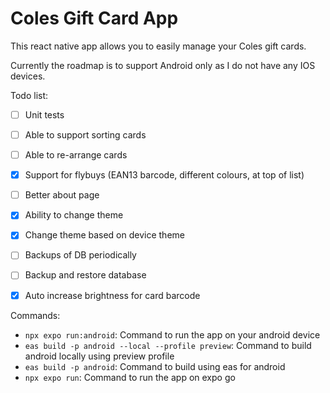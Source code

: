 

# Coles Gift Card App

This react native app allows you to easily manage your Coles gift cards. 

Currently the roadmap is to support Android only as I do not have any IOS devices.

Todo list:
- [ ] Unit tests
- [ ] Able to support sorting cards
- [ ] Able to re-arrange cards
- [X] Support for flybuys (EAN13 barcode, different colours, at top of list)
- [ ] Better about page
- [x] Ability to change theme
- [x] Change theme based on device theme
- [ ] Backups of DB periodically
- [ ] Backup and restore database
- [x] Auto increase brightness for card barcode

 
Commands:
- `npx expo run:android`: Command to run the app on your android device
- `eas build -p android --local --profile preview`: Command to build android locally using preview profile
- `eas build -p android`: Command to build using eas for android
- `npx expo run`: Command to run the app on expo go
